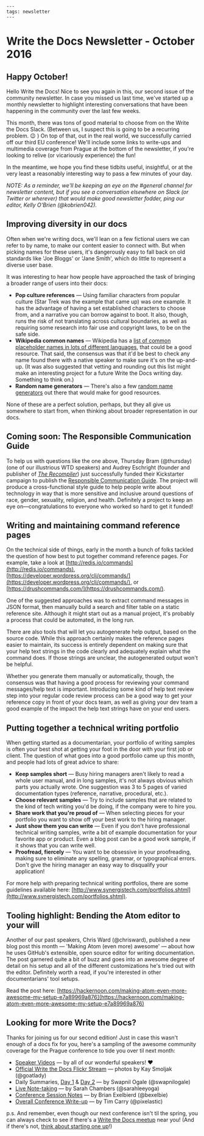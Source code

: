 ```{post} Oct 3, 2016
---
tags: newsletter
---

```

# Write the Docs Newsletter - October 2016

## Happy October!

Hello Write the Docs! Nice to see you again in this, our second issue of the community newsletter. In case you missed us last time, we've started up a monthly newsletter to highlight interesting conversations that have been happening in the community over the last few weeks.

This month, there was tons of good material to choose from on the Write the Docs Slack. (Between us, I suspect this is going to be a recurring problem. 😉 ) On top of that, out in the real world, we successfully carried off our third EU conference! We'll include some links to write-ups and multimedia coverage from Prague at the bottom of the newsletter, if you're looking to relive (or vicariously experience) the fun!

In the meantime, we hope you find these tidbits useful, insightful, or at the very least a reasonably interesting way to pass a few minutes of your day.

_NOTE: As a reminder, we'll be keeping an eye on the #general channel for newsletter content, but if you see a conversation elsewhere on Slack (or Twitter or wherever) that would make good newsletter fodder, ping our editor, Kelly O'Brien (@kobrien042)._

## Improving diversity in our docs

Often when we're writing docs, we'll lean on a few fictional users we can refer to by name, to make our content easier to connect with. But when picking names for these users, it's dangerously easy to fall back on old standards like 'Joe Bloggs' or 'Jane Smith', which do little to represent a diverse user base.   

It was interesting to hear how people have approached the task of bringing a broader range of users into their docs:  

* **Pop culture references** — Using familiar characters from popular culture (Star Trek was the example that came up) was one example. It has the advantage of having a set established characters to choose from, and a narrative you can borrow against to boot. It also, though, runs the risk of not translating across cultural boundaries, as well as requiring some research into fair use and copyright laws, to be on the safe side.
* **Wikipedia common names** — Wikipedia has a [list of common placeholder names in lots of different languages](https://en.wikipedia.org/wiki/List_of_placeholder_names_by_language), that could be a good resource. That said, the consensus was that it'd be best to check any name found there with a native speaker to make sure it's on the up-and-up. (It was also suggested that vetting and rounding out this list might make an interesting project for a future Write the Docs writing day. Something to think on.)
* **Random name generators** — There's also a few [random name generators](http://www.behindthename.com/random/) out there that would make for good resources.

None of these are a perfect solution, perhaps, but they all give us somewhere to start from, when thinking about broader representation in our docs.

## Coming soon: The Responsible Communication Guide

To help us with questions like the one above, Thursday Bram (@thursday) (one of our illustrious WTD speakers) and Audrey Eschright (founder and publisher of _[The Recompiler](https://recompilermag.com/)_) just successfully funded their Kickstarter campaign to publish the [Responsible Communication Guide](https://www.kickstarter.com/projects/961164339/the-responsible-communication-style-guide). The project will produce a cross-functional style guide to help people write about technology in way that is more sensitive and inclusive around questions of race, gender, sexuality, religion, and health. Definitely a project to keep an eye on—congratulations to everyone who worked so hard to get it funded!

## Writing and maintaining command reference pages

On the technical side of things, early in the month a bunch of folks tackled the question of how best to put together command reference pages. For example, take a look at [http://redis.io/commands](http://redis.io/commands), [https://developer.wordpress.org/cli/commands/](https://developer.wordpress.org/cli/commands/), or [https://drushcommands.com/](https://drushcommands.com/).

One of the suggested approaches was to extract command messages in JSON format, then manually build a search and filter table on a static reference site. Although it might start out as a manual project, it's probably a process that could be automated, in the long run.

There are also tools that will let you autogenerate help output, based on the source code. While this approach certainly makes the reference pages easier to maintain, its success is entirely dependent on making sure that your help text strings in the code clearly and adequately explain what the command does. If those strings are unclear, the autogenerated output won't be helpful.

Whether you generate them manually or automatically, though, the consensus was that having a good process for reviewing your command messages/help text is important. Introducing some kind of help text review step into your regular code review process can be a good way to get your reference copy in front of your docs team, as well as giving your dev team a good example of the impact the help text strings have on your end users.

## Putting together a technical writing portfolio

When getting started as a documentarian, your portfolio of writing samples is often your best shot at getting your foot in the door with your first job or client. The question of what goes into a good portfolio came up this month, and people had lots of great advice to share:

* **Keep samples short** — Busy hiring managers aren't likely to read a whole user manual, and in long samples, it's not always obvious which parts you actually wrote. One suggestion was 3 to 5 pages of varied documentation types (reference, narrative, procedural, etc.).
* **Choose relevant samples** — Try to include samples that are related to the kind of tech writing you'd be doing, if the company were to hire you.
* **Share work that you're proud of** — When selecting pieces for your portfolio you want to show off your best work to the hiring manager.
* **Just show them you can write** — Even if you don't have professional technical writing samples, write a bit of example documentation for your favorite app or product. Even a blog post can be a good work sample, if it shows that you can write well.
* **Proofread, fiercely** — You want to be obsessive in your proofreading, making sure to eliminate any spelling, grammar, or typographical errors. Don't give the hiring manager an easy way to disqualify your application!

For more help with preparing technical writing portfolios, there are some guidelines available here: [http://www.synergistech.com/portfolios.shtml](http://www.synergistech.com/portfolios.shtml).

## Tooling highlight: Bending the Atom editor to your will

Another of our past speakers, Chris Ward (@chrisward), published a new blog post this month — 'Making Atom (even more) awesome' —  about how he uses GitHub's extensible, open source editor for writing documentation. The post garnered quite a bit of buzz and goes into an awesome degree of detail on his setup and all of the different customizations he's tried out with the editor. Definitely worth a read, if you're interested in other documentarians' tool setups.

Read the post here: [https://hackernoon.com/making-atom-even-more-awesome-my-setup-e7a89969a876](https://hackernoon.com/making-atom-even-more-awesome-my-setup-e7a89969a876)

## Looking for more Write the Docs?

Thanks for joining us for our second edition! Just in case this wasn't enough of a docs fix for you, here's a sampling of the awesome community coverage for the Prague conference to tide you over til next month:

* [Speaker Videos](https://www.youtube.com/playlist?list=PLZAeFn6dfHpnN8fXXHwPtPY33aLGGhYLJ) — by all of our wonderful speakers! ❤️
* [Official Write the Docs Flickr Stream](https://www.flickr.com/photos/writethedocs/) — photos by Kay Smoljak (@goatlady)
* Daily Summaries, [Day 1](https://icreatedocs.wordpress.com/2016/09/28/write-the-docs-prague-day-1-summary/) & [Day 2](https://icreatedocs.wordpress.com/2016/09/29/write-the-docs-prague-day-2-summary/) — by Swapnil Ogale (@swapnilogale)
* [Live Note-taking](https://docs.google.com/document/d/1Mr0vYuk6yP-OybDTQ_Zs1vBQsg7LxqlweM_oppJZVqw/edit#) — by Sarah Chambers (@sarahleeyoga)
* [Conference Session Notes](http://www.winglemeyer.org/technology/2016/09/20/wtd.html/) — by Brian Exelbierd (@bexelbie)
* [Overall Conference Write-up](http://meetups.pixelastic.com/2016/09/19/writethedocs-europe-2016/) — by Tim Carry (@pixelastic)

p.s. And remember, even though our next conference isn't til the spring, you can always check to see if there's a [Write the Docs meetup](https://www.writethedocs.org/meetups/) near you! (And if there's not, [think about starting one up](https://www.writethedocs.org/organizer-guide/meetups/starting/)!)
